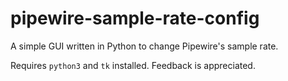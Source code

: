 # pipewire-sample-rate-config
A simple GUI written in Python to change Pipewire's sample rate.

Requires ``python3`` and ``tk`` installed.
Feedback is appreciated.
